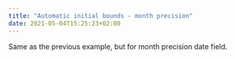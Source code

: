 ```yaml
---
title: "Automatic initial bounds - month precision"
date: 2021-05-04T15:25:23+02:00
---
```


Same as the previous example, but for month precision date field.